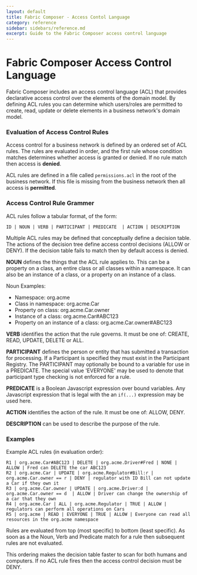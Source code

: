 ```yaml
---
layout: default
title: Fabric Composer - Access Contol Language
category: reference
sidebar: sidebars/reference.md
excerpt: Guide to the Fabric Composer access control language
---
```

# Fabric Composer Access Control Language

Fabric Composer includes an access control language (ACL) that provides declarative access control over the elements of the domain model. By defining ACL rules you can determine which users/roles are permitted to create, read, update or delete elements in a business network's domain model.

### Evaluation of Access Control Rules

Access control for a business network is defined by an ordered set of ACL rules. The rules are evaluated in order, and the first rule whose condition matches determines whether access is granted or denied. If no rule match then access is **denied**.

ACL rules are defined in a file called `permissions.acl` in the root of the business network. If this file is missing from the business network then all access is **permitted**.

### Access Control Rule Grammer

ACL rules follow a tabular format, of the form:

````
ID | NOUN | VERB | PARTICIPANT | PREDICATE  | ACTION | DESCRIPTION
````

Multiple ACL rules may be defined that conceptually define a decision table. The actions of the decision tree define access control decisions (ALLOW or DENY). If the decision table fails to match then by default access is denied.

**NOUN** defines the things that the ACL rule applies to. This can be a property on a class, an entire class or all classes within a namespace. It can also be an instance of a class, or a property on an instance of a class.

Noun Examples:
- Namespace: org.acme
- Class in namespace: org.acme.Car
- Property on class: org.acme.Car.owner
- Instance of a class: org.acme.Car#ABC123
- Property on an instance of a class: org.acme.Car.owner#ABC123

**VERB** identifies the action that the rule governs. It must be one of: CREATE, READ, UPDATE, DELETE or ALL.

**PARTICIPANT** defines the person or entity that has submitted a transaction for processing. If a Participant is specified they must exist in the Participant Registry. The PARTICIPANT may optionally be bound to a variable for use in a PREDICATE. The special value 'EVERYONE' may be used to denote that participant type checking is not enforced for a rule.

**PREDICATE** is a Boolean Javascript expression over bound variables. Any Javascript expression that is legal with the an `if(...)` expression may be used here.

**ACTION** identifies the action of the rule. It must be one of: ALLOW, DENY.

**DESCRIPTION** can be used to describe the purpose of the rule.

### Examples

Example ACL rules (in evaluation order):

```
R1 | org.acme.Car#ABC123 | DELETE | org.acme.Driver#Fred | NONE | ALLOW | Fred can DELETE the car ABC123
R2 | org.acme.Car | UPDATE | org.acme.Regulator#Bill:r | org.acme.Car.owner == r | DENY | regulator with ID Bill can not update a Car if they own it
R3 | org.acme.Car.owner | UPDATE | org.acme.Driver:d | org.acme.Car.owner == d  | ALLOW | Driver can change the ownership of a car that they own
R4 | org.acme.Car | ALL | org.acme.Regulator | TRUE | ALLOW | regulators can perform all operations on Cars
R5 | org.acme | READ | EVERYONE | TRUE | ALLOW | Everyone can read all resources in the org.acme namespace
```

Rules are evaluated from top (most specific) to bottom (least specific). As soon as a the Noun, Verb and Predicate match for a rule then subsequent rules are not evaluated.

This ordering makes the decision table faster to scan for both humans and computers. If no ACL rule fires then the access control decision must be DENY.
